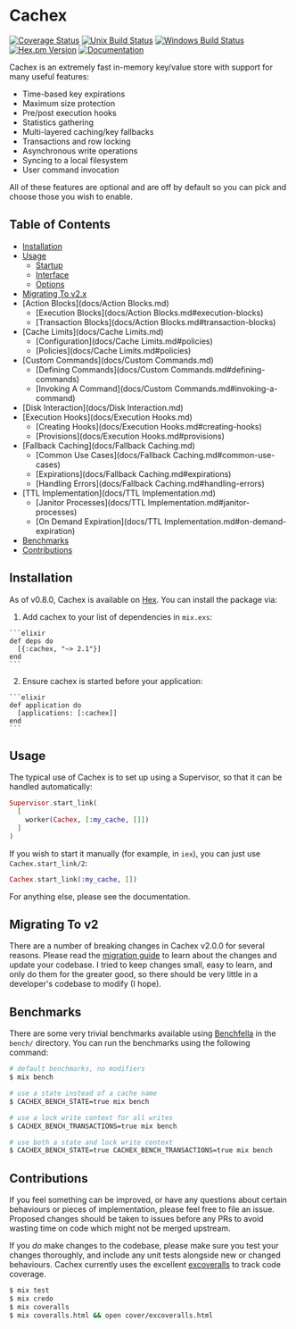 # Cachex
[![Coverage Status](https://img.shields.io/coveralls/zackehh/cachex.svg)](https://coveralls.io/github/zackehh/cachex) [![Unix Build Status](https://img.shields.io/travis/zackehh/cachex.svg?label=unix)](https://travis-ci.org/zackehh/cachex) [![Windows Build Status](https://img.shields.io/appveyor/ci/zackehh/cachex.svg?label=win)](https://ci.appveyor.com/project/zackehh/cachex) [![Hex.pm Version](https://img.shields.io/hexpm/v/cachex.svg)](https://hex.pm/packages/cachex) [![Documentation](https://img.shields.io/badge/docs-latest-blue.svg)](https://hexdocs.pm/cachex/)

Cachex is an extremely fast in-memory key/value store with support for many useful features:

- Time-based key expirations
- Maximum size protection
- Pre/post execution hooks
- Statistics gathering
- Multi-layered caching/key fallbacks
- Transactions and row locking
- Asynchronous write operations
- Syncing to a local filesystem
- User command invocation

All of these features are optional and are off by default so you can pick and choose those you wish to enable.

## Table of Contents

- [Installation](#installation)
- [Usage](#usage)
    - [Startup](#startup)
    - [Interface](#interface)
    - [Options](#options)
- [Migrating To v2.x](#migrating-to-v2)
- [Action Blocks](docs/Action Blocks.md)
    - [Execution Blocks](docs/Action Blocks.md#execution-blocks)
    - [Transaction Blocks](docs/Action Blocks.md#transaction-blocks)
- [Cache Limits](docs/Cache Limits.md)
    - [Configuration](docs/Cache Limits.md#policies)
    - [Policies](docs/Cache Limits.md#policies)
- [Custom Commands](docs/Custom Commands.md)
    - [Defining Commands](docs/Custom Commands.md#defining-commands)
    - [Invoking A Command](docs/Custom Commands.md#invoking-a-command)
- [Disk Interaction](docs/Disk Interaction.md)
- [Execution Hooks](docs/Execution Hooks.md)
    - [Creating Hooks](docs/Execution Hooks.md#creating-hooks)
    - [Provisions](docs/Execution Hooks.md#provisions)
- [Fallback Caching](docs/Fallback Caching.md)
    - [Common Use Cases](docs/Fallback Caching.md#common-use-cases)
    - [Expirations](docs/Fallback Caching.md#expirations)
    - [Handling Errors](docs/Fallback Caching.md#handling-errors)
- [TTL Implementation](docs/TTL Implementation.md)
    - [Janitor Processes](docs/TTL Implementation.md#janitor-processes)
    - [On Demand Expiration](docs/TTL Implementation.md#on-demand-expiration)
- [Benchmarks](#benchmarks)
- [Contributions](#contributions)

## Installation

As of v0.8.0, Cachex is available on [Hex](https://hex.pm/). You can install the package via:

  1. Add cachex to your list of dependencies in `mix.exs`:

    ```elixir
    def deps do
      [{:cachex, "~> 2.1"}]
    end
    ```

  2. Ensure cachex is started before your application:

    ```elixir
    def application do
      [applications: [:cachex]]
    end
    ```

## Usage

The typical use of Cachex is to set up using a Supervisor, so that it can be handled automatically:

```elixir
Supervisor.start_link(
  [
    worker(Cachex, [:my_cache, []])
  ]
)
```

If you wish to start it manually (for example, in `iex`), you can just use `Cachex.start_link/2`:

```elixir
Cachex.start_link(:my_cache, [])
```

For anything else, please see the documentation.

## Migrating To v2

There are a number of breaking changes in Cachex v2.0.0 for several reasons. Please read the [migration guide](https://github.com/zackehh/cachex/blob/master/MIGRATE.md) to learn about the changes and update your codebase. I tried to keep changes small, easy to learn, and only do them for the greater good, so there should be very little in a developer's codebase to modify (I hope).

## Benchmarks

There are some very trivial benchmarks available using [Benchfella](https://github.com/alco/benchfella) in the `bench/` directory. You can run the benchmarks using the following command:

```bash
# default benchmarks, no modifiers
$ mix bench

# use a state instead of a cache name
$ CACHEX_BENCH_STATE=true mix bench

# use a lock write context for all writes
$ CACHEX_BENCH_TRANSACTIONS=true mix bench

# use both a state and lock write context
$ CACHEX_BENCH_STATE=true CACHEX_BENCH_TRANSACTIONS=true mix bench
```

## Contributions

If you feel something can be improved, or have any questions about certain behaviours or pieces of implementation, please feel free to file an issue. Proposed changes should be taken to issues before any PRs to avoid wasting time on code which might not be merged upstream.

If you *do* make changes to the codebase, please make sure you test your changes thoroughly, and include any unit tests alongside new or changed behaviours. Cachex currently uses the excellent [excoveralls](https://github.com/parroty/excoveralls) to track code coverage.

```bash
$ mix test
$ mix credo
$ mix coveralls
$ mix coveralls.html && open cover/excoveralls.html
```
